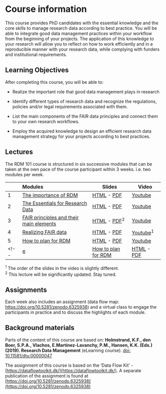 # Course information

This course provides PhD candidates with the essential knowledge and the core skills to manage research data according to best practice. You will be able to integrate good data management practices within your workflow from the beginning of your projects. The application of this knowledge to your research will allow you to reflect on how to work efficiently and in a reproducible manner with your research data, while complying with funders and institutional requirements.


## Learning Objectives

After completing this course, you will be able to:

 - Realize the important role that good data management plays in research

- Identify different types of research data and recognize the regulations, policies and/or legal requirements associated with them.

- List the main components of the FAIR data principles and connect them to your own research workflows.

- Employ the acquired knowledge to design an efficient research data management strategy for your projects according to best practices.

## Lectures
The RDM 101 course is structured in six successive modules that can be taken at the own pace of the course participant within 3 weeks. i.e. two modules per week. 


|   | Modules          |     Slides     |    Video   |
|:--|:-------------------|----------------|------------|
| 1 | [The importance of RDM](https://tu-delft-library.github.io/rdm101-book/modules/module1.html)         | [HTML]() - [PDF](https:.pdf)         | [Youtube](https://www.youtube.com/watch?-) |
| 2 | [The Essentials for Research Data](https://tu-delft-library.github.io/rdm101-book/modules/module2.html)           | [HTML](s.slides.html)      - [PDF](https://.pdf)      | [Youtube](https://www.youtube.com/-) |
| 3 | [FAIR principles and their main elements](https://tu-delft-library.github.io/rdm101-book/modules/module3.html)             | [HTML](https:/slides.html)        - [PDF](https://m.pdf)<sup>2</sup>        | [Youtube](https://www.youtube.c335-) |
| 4 | [Realizing FAIR data](https://tu-delft-library.github.io/rdm101-book/modules/module4.html)       | [HTML](.html)    - [PDF](.pdf)    | [Youtube](https://www.youtube.coxDnjB4NM335-)<sup>1</sup> |
| 5 | [How to plan for RDM](https:/earning.html)   | [HTML](https:es.html)  - [PDF](https:g.pdf)  | [Youtube](https://www.youtube.comjB4NM335-) |
<!-- | 6 | [How to plan for RDM](https://tu-delft-library.github.io/rdm101-book/modules/module5.html) | [HTML]() - [PDF](https:/06%20-%20Data%20Preprocessing.pdf) | [Youtube](https://www.youtubenjB4NM335-) | -->

<sup>1</sup> The order of the slides in the video is slightly different.  
<sup>2</sup> This lecture will be significantly updated. Stay tuned.  

## Assignments
Each week also includes an assignment <i class="fas fa-rocket"></i> (data flow map: https://doi.org/10.5281/zenodo.6325938) and a virtual class to engage the participants in practice and to discuss the highlights of each module.


## Background materials
Parts of the content of this course are based on:<i class="fas fa-book"></i> **Holmstrand, K.F., den Boer, S.P.A., Vlachos, E.Martínez-Lavanchy, P.M., Hansen, K.K. (Eds.) (2019). Research Data Management** (eLearning course). [doi: 10.11581/dtu:00000047](https://www.deic.dk/en/RDMElearn)

The assignment of this course is based on the ‘Data Flow Kit’ - [https://dataflowtoolkit.dk/](https://dataflowtoolkit.dk/). A separate publication of the assignment is found at [https://doi.org/10.5281/zenodo.6325938](https://doi.org/10.5281/zenodo.6325938)

